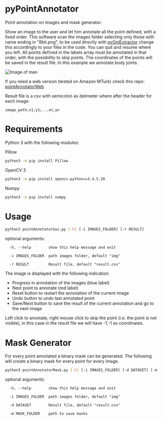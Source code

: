# pyPointAnnotator
Point annotation on images and mask generator.

Show an image to the user and let him annotate all the point defined, with a fixed order.
This software scan the images folder selecting only those with name ending in "8bit.png", to be used directly 
with [pyOniExtractor](https://github.com/roccopietrini/pyOniExtractor) change this accordingly to your files in the code.
You can quit and resume where you left. All points defined in the labels array must be annotated in that order, with the possibility to skip points. 
The coordinates of the points will be saved in the result file. In this example we annotate body joints.

![Image of man](https://i.ibb.co/rs9QnH2/done.png)


If you need a web version (tested on Amazon MTurk) check this repo: [pointAnnotatorWeb](https://github.com/roccopietrini/pointAnnotatorWeb)

Result file is a csv with semicolon as delimeter where after the header for each image:
```
image_path;x1,y1;...xn,yn
```

# Requirements
Python 3 with the following modules:

Pillow
```bash
python3 -m pip install Pillow
```

OpenCV 3
```bash
python3 -m pip install opencv-python==3.4.5.20
```

Numpy
```bash
python3 -m pip install numpy
```

# Usage
```bash
python3 pointAnnotatorGui.py [-h] [-i IMAGES_FOLDER] [-r RESULT]

```

optional arguments:
```
  -h, --help        show this help message and exit

  -i IMAGES_FOLDER  path images folder, default "img"
  
  -r RESULT         Result file, default "result.csv"
```

The image is displayed with the following indication:

* Progress in annotation of the images (blue label)
* Next point to annotate (red label)
* Reset button to restart the annotation of the current image
* Undo button to undo last annotated point
* Save/Next button to save the result of the current annotation and go to the next image

Left click to annotate, right mouse click to skip the point (i.e. the point is not visible), in this case in the result file we will have -1,-1 as coordinates.

# Mask Generator

For every point annotated a binary mask can be generated. The following will create a binary mask for every point for every image.  

```bash
python3 pointAnnotatorMask.py [-h] [-i IMAGES_FOLDER] [-d DATASET] [-m MASK_FOLDER]

```

optional arguments:
```
  -h, --help        show this help message and exit

  -i IMAGES_FOLDER  path images folder, default "img"
  
  -d DATASET        Result file, default "result.csv"
  
  -m MASK_FOLDER    path to save masks
```
